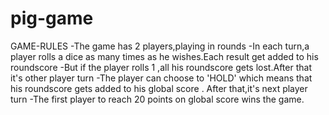 # pig-game
GAME-RULES
-The game has 2 players,playing in  rounds
-In each turn,a player rolls a dice as many times as he wishes.Each result get added to his roundscore
-But if the player rolls 1 ,all his roundscore gets lost.After that it's other player turn
-The player can choose to 'HOLD' which means that his roundscore gets added to his global score . After that,it's next player turn
-The first player to reach 20 points on global score wins the game.
